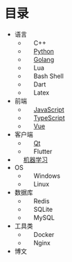 # 目录

- 语言
  - <img src="https://en.cppreference.com/favicon.ico" style="display:inline-block; width:1rem; height: 1rem"/> C++
  - <img src="https://www.python.org/static/favicon.ico" style="display:inline-block; width:1rem; height: 1rem"/> [Python](./python/)
  - <img src="https://golang.google.cn/images/favicon-gopher.png" style="display:inline-block; width:1rem; height: 1rem"/> [Golang](./golang/)
  - <img src="https://www.lua.org/favicon.ico" style="display:inline-block; width:1rem; height: 1rem"/> Lua
  - <img src="https://www.gnu.org/favicon.ico" style="display:inline-block; width:1rem; height: 1rem"/> Bash Shell
  - <img src="https://dart.cn/assets/img/logo/dart-64.png" style="display:inline-block; width:1rem; height: 1rem"/> Dart
  - <img src="https://www.latex-project.org/favicon.ico" style="display:inline-block; width:1rem; height: 1rem"/> Latex
- 前端
  - <img src="https://developer.mozilla.org/favicon.ico" style="display:inline-block; width:1rem; height: 1rem"/> [JavaScript](./javascript/)
  - <img src="https://www.typescriptlang.org/favicon-32x32.png" style="display:inline-block; width:1rem; height: 1rem"/> [TypeScript](./typescript/)
  - <img src="https://cn.vuejs.org/logo.svg" style="display:inline-block; width:1rem; height: 1rem"/> [Vue](./vue/)
- 客户端
  - <img src="https://www.qt.io/hubfs/QtGroup_Favicon_32.ico" style="display:inline-block; width:1rem; height: 1rem"/> [Qt](./qt/)
  - <img src="https://docs.flutter.cn/assets/images/cn/flutter-icon.png" style="display:inline-block; width:1rem; height: 1rem"/> Flutter
- <img src="https://openai.com/favicon.ico" style="display:inline-block; width:1rem; height: 1rem"/> [机器学习](./ml/)
- OS
  - <img src="https://www.microsoft.com/favicon.ico" style="display:inline-block; width:1rem; height: 1rem"/> Windows
  - <img src="https://www.kernel.org/theme/images/logos/favicon.png" style="display:inline-block; width:1rem; height: 1rem"/> Linux
- 数据库
  - <img src="https://redis.io/wp-content/themes/wpx/assets/images/favicons/favicon.ico" style="display:inline-block; width:1rem; height: 1rem"/> Redis
  - <img src="https://www.sqlite.org/favicon.ico" style="display:inline-block; width:1rem; height: 1rem"/> SQLite
  - <img src="https://labs.mysql.com/common/themes/sakila/favicon.ico" style="display:inline-block; width:1rem; height: 1rem"/> MySQL
- 工具类
  - <img src="https://www.docker.com/favicon.ico" style="display:inline-block; width:1rem; height: 1rem"/> Docker
  - <img src="https://nginx.org/favicon.ico" style="display:inline-block; width:1rem; height: 1rem"/> Nginx
- 博文
